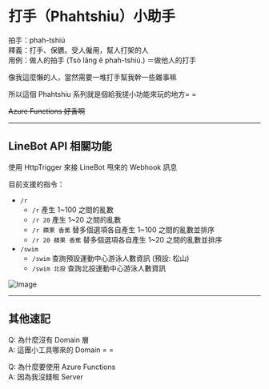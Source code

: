 # 打手（Phahtshiu）小助手

拍手：phah-tshiú<br/>
釋義：打手、保鑣。受人僱用，幫人打架的人<br/>
用例：做人的拍手 (Tsò lâng ê phah-tshiú.)  ＝做他人的打手

像我這麼懶的人，當然需要一堆打手幫我幹一些雜事嘛

所以這個 Phahtshiu 系列就是個給我搓小功能來玩的地方= =

~~Azure Functions 好香啊~~

---

## LineBot API 相關功能

使用 HttpTrigger 來接 LineBot 甩來的 Webhook 訊息

目前支援的指令：

- `/r`
  - `/r` 產生 1~100 之間的亂數
  - `/r 20` 產生 1~20 之間的亂數
  - `/r 蘋果 香蕉` 替多個選項各自產生 1~100 之間的亂數並排序
  - `/r 20 蘋果 香蕉` 替多個選項各自產生 1~20 之間的亂數並排序
- `/swim`
  - `/swim` 查詢預設運動中心游泳人數資訊 (預設: 松山)
  - `/swim 北投` 查詢北投運動中心游泳人數資訊

![Image](https://i.imgur.com/Ofo4XOd.png)

---

## 其他速記

Q: 為什麼沒有 Domain 層<br/>
A: 這團小工具哪來的 Domain = =

Q: 為什麼要使用 Azure Functions<br/>
A: 因為我沒錢租 Server